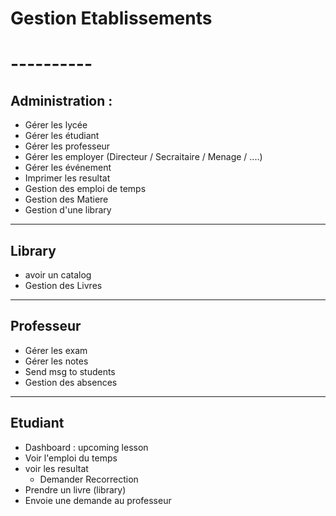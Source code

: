 # Gestion Etablissements
# ----------

## Administration :
- Gérer les lycée
- Gérer les étudiant
- Gérer les professeur
- Gérer les employer (Directeur / Secraitaire / Menage / ....)
- Gérer les événement
- Imprimer les resultat
- Gestion des emploi de temps
- Gestion des Matiere
- Gestion d'une library

----------

## Library
- avoir un catalog
- Gestion des Livres

----------

## Professeur
- Gérer les exam
- Gérer les notes
- Send msg to students
- Gestion des absences

----------

## Etudiant
- Dashboard : upcoming lesson 
- Voir l'emploi du temps
- voir les resultat
    - Demander Recorrection
- Prendre un livre (library)
- Envoie une demande au professeur
    